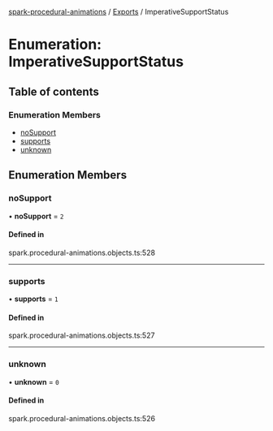[spark-procedural-animations](../README.md) / [Exports](../modules.md) / ImperativeSupportStatus

# Enumeration: ImperativeSupportStatus

## Table of contents

### Enumeration Members

- [noSupport](ImperativeSupportStatus.md#nosupport)
- [supports](ImperativeSupportStatus.md#supports)
- [unknown](ImperativeSupportStatus.md#unknown)

## Enumeration Members

### noSupport

• **noSupport** = ``2``

#### Defined in

spark.procedural-animations.objects.ts:528

___

### supports

• **supports** = ``1``

#### Defined in

spark.procedural-animations.objects.ts:527

___

### unknown

• **unknown** = ``0``

#### Defined in

spark.procedural-animations.objects.ts:526

